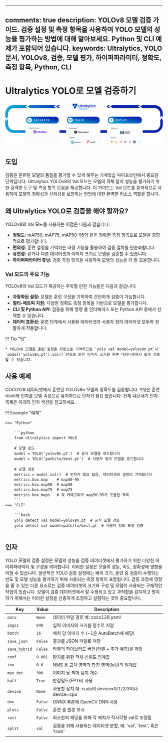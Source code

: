 ______________________________________________________________________

## comments: true description: YOLOv8 모델 검증 가이드. 검증 설정 및 측정 항목을 사용하여 YOLO 모델의 성능을 평가하는 방법에 대해 알아보세요. Python 및 CLI 예제가 포함되어 있습니다. keywords: Ultralytics, YOLO 문서, YOLOv8, 검증, 모델 평가, 하이퍼파라미터, 정확도, 측정 항목, Python, CLI

# Ultralytics YOLO로 모델 검증하기

<img width="1024" src="https://github.com/ultralytics/assets/raw/main/yolov8/banner-integrations.png" alt="Ultralytics YOLO 생태계 및 통합">

## 도입

검증은 훈련된 모델의 품질을 평가할 수 있게 해주는 기계학습 파이프라인에서 중요한 단계입니다. Ultralytics YOLOv8의 Val 모드는 모델의 객체 탐지 성능을 평가하기 위한 강력한 도구 및 측정 항목 모음을 제공합니다. 이 가이드는 Val 모드를 효과적으로 사용하여 모델의 정확성과 신뢰성을 보장하는 방법에 대한 완벽한 리소스 역할을 합니다.

## 왜 Ultralytics YOLO로 검증을 해야 할까요?

YOLOv8의 Val 모드를 사용하는 이점은 다음과 같습니다:

- **정밀도:** mAP50, mAP75, mAP50-95와 같은 정확한 측정 항목으로 모델을 종합적으로 평가합니다.
- **편의성:** 훈련 설정을 기억하는 내장 기능을 활용하여 검증 절차를 단순화합니다.
- **유연성:** 같거나 다른 데이터셋과 이미지 크기로 모델을 검증할 수 있습니다.
- **하이퍼파라미터 튜닝:** 검증 측정 항목을 사용하여 모델의 성능을 더 잘 조율합니다.

### Val 모드의 주요 기능

YOLOv8의 Val 모드가 제공하는 주목할 만한 기능들은 다음과 같습니다:

- **자동화된 설정:** 모델은 훈련 구성을 기억하여 간단하게 검증이 가능합니다.
- **멀티-메트릭 지원:** 다양한 정확도 측정 항목을 기반으로 모델을 평가합니다.
- **CLI 및 Python API:** 검증을 위해 명령 줄 인터페이스 또는 Python API 중에서 선택할 수 있습니다.
- **데이터 호환성:** 훈련 단계에서 사용된 데이터셋과 사용자 정의 데이터셋 모두와 원활하게 작동합니다.

!!! Tip "팁"

```
* YOLOv8 모델은 훈련 설정을 자동으로 기억하므로 `yolo val model=yolov8n.pt`나 `model('yolov8n.pt').val()`만으로 같은 이미지 크기와 원본 데이터셋에서 쉽게 검증할 수 있습니다.
```

## 사용 예제

COCO128 데이터셋에서 훈련된 YOLOv8n 모델의 정확도를 검증합니다. `모델`은 훈련 `데이터`와 인자를 모델 속성으로 유지하므로 인자가 필요 없습니다. 전체 내보내기 인자 목록은 아래의 인자 섹션을 참고하세요.

!!! Example "예제"

````
=== "Python"

    ```python
    from ultralytics import YOLO

    # 모델 로드
    model = YOLO('yolov8n.pt')  # 공식 모델을 로드합니다
    model = YOLO('path/to/best.pt')  # 사용자 정의 모델을 로드합니다

    # 모델 검증
    metrics = model.val()  # 인자가 필요 없음, 데이터셋과 설정이 기억됩니다
    metrics.box.map    # map50-95
    metrics.box.map50  # map50
    metrics.box.map75  # map75
    metrics.box.maps   # 각 카테고리의 map50-95가 포함된 목록
    ```
=== "CLI"

    ```bash
    yolo detect val model=yolov8n.pt  # 공식 모델 검증
    yolo detect val model=path/to/best.pt  # 사용자 정의 모델 검증
    ```
````

## 인자

YOLO 모델의 검증 설정은 모델의 성능을 검증 데이터셋에서 평가하기 위한 다양한 하이퍼파라미터 및 구성을 의미합니다. 이러한 설정은 모델의 성능, 속도, 정확성에 영향을 미칠 수 있습니다. 일반적인 YOLO 검증 설정에는 배치 크기, 훈련 중 검증이 수행되는 빈도 및 모델 성능을 평가하기 위해 사용되는 측정 항목이 포함됩니다. 검증 과정에 영향을 줄 수 있는 다른 요소로는 검증 데이터셋의 크기와 구성 및 모델이 사용되는 구체적인 작업이 있습니다. 모델이 검증 데이터셋에서 잘 수행되고 있고 과적합을 감지하고 방지하기 위해서는 이러한 설정을 신중하게 조정하고 실험하는 것이 중요합니다.

| Key           | Value   | Description                                       |
| ------------- | ------- | ------------------------------------------------- |
| `data`        | `None`  | 데이터 파일 경로 예: coco128.yaml                         |
| `imgsz`       | `640`   | 입력 이미지의 크기를 정수로 지정                                |
| `batch`       | `16`    | 배치 당 이미지 수 (-1은 AutoBatch에 해당)                    |
| `save_json`   | `False` | 결과를 JSON 파일로 저장                                   |
| `save_hybrid` | `False` | 라벨의 하이브리드 버전(라벨 + 추가 예측)을 저장                      |
| `conf`        | `0.001` | 탐지를 위한 객체 신뢰도 임계값                                 |
| `iou`         | `0.6`   | NMS 용 교차 영역과 합친 영역(IoU)의 임계값                      |
| `max_det`     | `300`   | 이미지 당 최대 탐지 개수                                    |
| `half`        | `True`  | 반정밀도(FP16) 사용                                     |
| `device`      | `None`  | 사용할 장치 예: cuda의 device=0/1/2/3이나 device=cpu       |
| `dnn`         | `False` | ONNX 추론에 OpenCV DNN 사용                            |
| `plots`       | `False` | 훈련 중 플롯 표시                                        |
| `rect`        | `False` | 최소한의 패딩을 위해 각 배치가 직사각형 val로 조정됨                   |
| `split`       | `val`   | 검증을 위해 사용되는 데이터셋 분할, 예: 'val', 'test', 혹은 'train' |
|               |         |                                                   |
